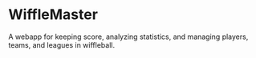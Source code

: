 # WiffleMaster
A webapp for keeping score, analyzing statistics, and managing players, teams, and leagues in wiffleball.
